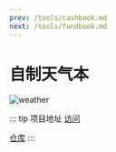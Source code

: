 ```yaml
---
prev: /tools/cashbook.md
next: /tools/fundbook.md
---
```

# 自制天气本

![weather](/images/weather2.gif)

::: tip 项目地址
[访问](https://dearhuan.github.io/swiper-fund/#/weather)

[仓库](https://github.com/Dearhuan/swiper-fund)
:::
